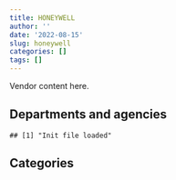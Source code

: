 ```yaml
---
title: HONEYWELL
author: ''
date: '2022-08-15'
slug: honeywell
categories: []
tags: []
---
```


<script src="/rmarkdown-libs/htmlwidgets/htmlwidgets.js"></script>
<link href="/rmarkdown-libs/datatables-css/datatables-crosstalk.css" rel="stylesheet" />
<script src="/rmarkdown-libs/datatables-binding/datatables.js"></script>
<script src="/rmarkdown-libs/jquery/jquery-3.6.0.min.js"></script>
<link href="/rmarkdown-libs/dt-core-bootstrap/css/dataTables.bootstrap.min.css" rel="stylesheet" />
<link href="/rmarkdown-libs/dt-core-bootstrap/css/dataTables.bootstrap.extra.css" rel="stylesheet" />
<script src="/rmarkdown-libs/dt-core-bootstrap/js/jquery.dataTables.min.js"></script>
<script src="/rmarkdown-libs/dt-core-bootstrap/js/dataTables.bootstrap.min.js"></script>
<link href="/rmarkdown-libs/crosstalk/css/crosstalk.min.css" rel="stylesheet" />
<script src="/rmarkdown-libs/crosstalk/js/crosstalk.min.js"></script>
<script src="/rmarkdown-libs/htmlwidgets/htmlwidgets.js"></script>
<link href="/rmarkdown-libs/datatables-css/datatables-crosstalk.css" rel="stylesheet" />
<script src="/rmarkdown-libs/datatables-binding/datatables.js"></script>
<script src="/rmarkdown-libs/jquery/jquery-3.6.0.min.js"></script>
<link href="/rmarkdown-libs/dt-core-bootstrap/css/dataTables.bootstrap.min.css" rel="stylesheet" />
<link href="/rmarkdown-libs/dt-core-bootstrap/css/dataTables.bootstrap.extra.css" rel="stylesheet" />
<script src="/rmarkdown-libs/dt-core-bootstrap/js/jquery.dataTables.min.js"></script>
<script src="/rmarkdown-libs/dt-core-bootstrap/js/dataTables.bootstrap.min.js"></script>
<link href="/rmarkdown-libs/crosstalk/css/crosstalk.min.css" rel="stylesheet" />
<script src="/rmarkdown-libs/crosstalk/js/crosstalk.min.js"></script>

Vendor content here.

## Departments and agencies

    ## [1] "Init file loaded"

<div id="htmlwidget-1" style="width:100%;height:auto;" class="datatables html-widget"></div>
<script type="application/json" data-for="htmlwidget-1">{"x":{"style":"bootstrap","filter":"none","vertical":false,"data":[["<a href=\"/departments/aafc-aac/\">Agriculture and Agri-Food Canada | Agriculture et Agroalimentaire Canada<\/a>","<a href=\"/departments/cbsa-asfc/\">Canada Border Services Agency | Agence des services frontaliers du Canada<\/a>","<a href=\"/departments/cfia-acia/\">Canadian Food Inspection Agency | Agence canadienne d'inspection des aliments<\/a>","<a href=\"/departments/csa-asc/\">Canadian Space Agency | Agence spatiale canadienne<\/a>","<a href=\"/departments/csc-scc/\">Correctional Service of Canada | Service correctionnel du Canada<\/a>","<a href=\"/departments/dfatd-maecd/\">Global Affairs Canada | Affaires mondiales Canada<\/a>","<a href=\"/departments/dfo-mpo/\">Fisheries and Oceans Canada | Pêches et Océans Canada<\/a>","<a href=\"/departments/dnd-mdn/\">National Defence | Défense nationale<\/a>","<a href=\"/departments/ec/\">Environment and Climate Change Canada | Environnement et Changement climatique Canada<\/a>","<a href=\"/departments/fintrac-canafe/\">Financial Transactions and Reports Analysis Centre of Canada | Centre d'analyse des opérations et déclarations financières du Canada<\/a>","<a href=\"/departments/ic/\">Innovation, Science and Economic Development Canada | Innovation, Sciences et Développement économique Canada<\/a>","<a href=\"/departments/nbc-ccbn/\">The National Battlefields Commission | Commission des champs de bataille nationaux<\/a>","<a href=\"/departments/nrc-cnrc/\">National Research Council Canada | Conseil national de recherches Canada<\/a>","<a href=\"/departments/nrcan-rncan/\">Natural Resources Canada | Ressources naturelles Canada<\/a>","<a href=\"/departments/pc/\">Parks Canada | Parcs Canada<\/a>","<a href=\"/departments/pwgsc-tpsgc/\">Public Services and Procurement Canada | Services publics et Approvisionnement Canada<\/a>","<a href=\"/departments/rcmp-grc/\">Royal Canadian Mounted Police | Gendarmerie royale du Canada<\/a>","<a href=\"/departments/tc/\">Transport Canada | Transports Canada<\/a>","<a href=\"/departments/tsb-bst/\">Transportation Safety Board of Canada | Bureau de la sécurité des transports du Canada<\/a>"],["$    75,774.23","$    72,899.14",null,"$ 8,373,010.65",null,"$ 3,396,903.91",null,"$ 3,771,167.69","$   125,883.16",null,"$   738,910.26",null,"$ 1,717,929.41","$   202,311.37","$    81,151.21","$   325,275.67","$    37,879.45","$   515,291.43",null],["$   422,068.40","$    97,323.68","$     5,558.34","$ 6,847,091.89","$   465,175.10","$ 3,710,572.33",null,"$ 3,797,442.83","$   270,467.55",null,"$    61,579.41","$     7,616.79","$ 1,326,392.12","$   154,355.40","$    19,798.70","$   294,337.79","$    49,530.05","$   326,797.85",null],["$    43,375.05","$    88,002.66","$    14,451.70","$15,128,678.72","$   123,488.21","$ 3,640,193.86","$       636.11","$ 1,095,848.34",null,"$    16,693.95","$   105,140.44","$    15,317.28","$   897,127.68","$   156,806.03","$   756,112.94","$   252,661.21","$    82,773.50","$   450,006.77",null],["$   122,697.58","$    92,825.53","$    23,646.00","$17,230,428.11","$    74,878.15","$ 3,640,822.39","$    12,220.09","$ 1,217,001.72","$    63,299.19",null,"$   136,997.14","$    15,275.43","$   757,827.50","$   158,884.80",null,"$   609,316.44","$    46,112.44",null,"$    51,341.03"]],"container":"<table class=\"table table-striped table-hover row-border order-column display\">\n  <thead>\n    <tr>\n      <th>Department<\/th>\n      <th>2017-2018<\/th>\n      <th>2018-2019<\/th>\n      <th>2019-2020<\/th>\n      <th>2020-2021<\/th>\n    <\/tr>\n  <\/thead>\n<\/table>","options":{"order":[[4,"desc"]],"pageLength":10,"autoWidth":true,"columnDefs":[],"orderClasses":false}},"evals":[],"jsHooks":[]}</script>

## Categories

<div id="htmlwidget-2" style="width:100%;height:auto;" class="datatables html-widget"></div>
<script type="application/json" data-for="htmlwidget-2">{"x":{"style":"bootstrap","filter":"none","vertical":false,"data":[["<a href=\"/categories/1_facilities_and_construction/\">1_facilities_and_construction<\/a>","<a href=\"/categories/10_office_management/\">10_office_management<\/a>","<a href=\"/categories/11_defence/\">11_defence<\/a>","<a href=\"/categories/2_professional_services/\">2_professional_services<\/a>","<a href=\"/categories/3_information_technology/\">3_information_technology<\/a>","<a href=\"/categories/5_transportation_and_logistics/\">5_transportation_and_logistics<\/a>","<a href=\"/categories/6_industrial_products_and_services/\">6_industrial_products_and_services<\/a>","<a href=\"/categories/8_security_and_protection/\">8_security_and_protection<\/a>",null],["$ 3,180,892.92","$    48,405.35","$ 2,582,703.98","$ 6,367,237.94","$ 3,656,942.39","$   424,721.77","$ 3,106,639.68","$    66,843.55",null],["$ 3,462,033.56","$    43,369.02","$ 2,582,703.98","$ 5,596,537.24","$ 2,289,613.04","$   265,220.19","$ 3,133,343.91","$    93,320.56","$   389,966.73"],["$10,763,025.95","$    17,300.25",null,"$ 4,127,937.40","$ 5,209,666.84","$   461,626.11","$ 2,185,303.55","$   102,454.36",null],["$12,403,304.93",null,null,"$ 4,114,644.34","$ 3,780,608.81","$    17,226.50","$ 3,850,026.73","$    87,762.22",null]],"container":"<table class=\"table table-striped table-hover row-border order-column display\">\n  <thead>\n    <tr>\n      <th>Category<\/th>\n      <th>2017-2018<\/th>\n      <th>2018-2019<\/th>\n      <th>2019-2020<\/th>\n      <th>2020-2021<\/th>\n    <\/tr>\n  <\/thead>\n<\/table>","options":{"order":[[4,"desc"]],"pageLength":20,"autoWidth":true,"columnDefs":[],"orderClasses":false,"lengthMenu":[10,20,25,50,100]}},"evals":[],"jsHooks":[]}</script>
